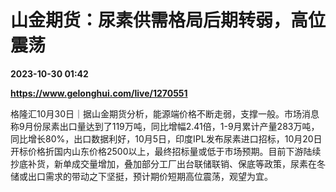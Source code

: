 # 山金期货：尿素供需格局后期转弱，高位震荡

**2023-10-30 01:42**

**https://www.gelonghui.com/live/1270551**

格隆汇10月30日｜据山金期货分析，能源端价格不断走弱，支撑一般。市场消息称9月份尿素出口量达到了119万吨，同比增幅2.41倍，1-9月累计产量283万吨，同比增长80%，出口数据利好，10月5日，印度IPL发布尿素进口招标，10月20日开标价格折国内山东价格2500以上，最终招标量或低于市场预期。目前下游陆续抄底补货，新单成交量增加，叠加部分工厂出台联储联销、保底等政策，尿素在冬储或出口需求的带动之下坚挺，预计期价短期高位震荡，观望为宜。
